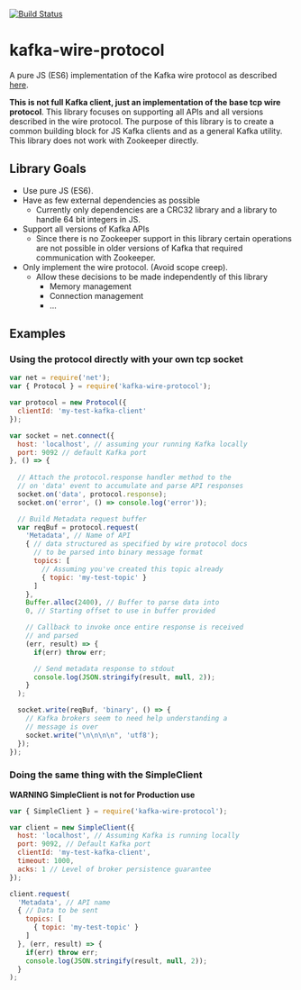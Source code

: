 [![Build Status](https://travis-ci.org/bspates/kafkaesq.svg?branch=master)](https://travis-ci.org/bspates/kafkaesq)


kafka-wire-protocol
===================

A pure JS (ES6) implementation of the Kafka wire protocol as described [here](https://kafka.apache.org/protocol).

**This is not full Kafka client, just an implementation of the base tcp wire protocol**. This library focuses on supporting all APIs and all versions described in the wire protocol. The purpose of this library is to create a common building block for JS Kafka clients and as a general Kafka utility. This library does not work with Zookeeper directly.

Library Goals
-------------
* Use pure JS (ES6).
* Have as few external dependencies as possible
  * Currently only dependencies are a CRC32 library and a library to handle 64 bit integers in JS.
* Support all versions of Kafka APIs
  * Since there is no Zookeeper support in this library certain operations are not possible in older versions of Kafka that required communication with Zookeeper.
* Only implement the wire protocol. (Avoid scope creep).
  * Allow these decisions to be made independently of this library
      * Memory management
      * Connection management
      * ...

Examples
--------
### Using the protocol directly with your own tcp socket

```javascript
var net = require('net');
var { Protocol } = require('kafka-wire-protocol');

var protocol = new Protocol({
  clientId: 'my-test-kafka-client'
});

var socket = net.connect({
  host: 'localhost', // assuming your running Kafka locally
  port: 9092 // default Kafka port
}, () => {
  
  // Attach the protocol.response handler method to the
  // on 'data' event to accumulate and parse API responses
  socket.on('data', protocol.response);
  socket.on('error', () => console.log('error'));

  // Build Metadata request buffer
  var reqBuf = protocol.request(
    'Metadata', // Name of API
    { // data structured as specified by wire protocol docs
      // to be parsed into binary message format
      topics: [
        // Assuming you've created this topic already
        { topic: 'my-test-topic' }
      ]
    },
    Buffer.alloc(2400), // Buffer to parse data into
    0, // Starting offset to use in buffer provided

    // Callback to invoke once entire response is received
    // and parsed
    (err, result) => {
      if(err) throw err;

      // Send metadata response to stdout
      console.log(JSON.stringify(result, null, 2));
    }
  );

  socket.write(reqBuf, 'binary', () => {
    // Kafka brokers seem to need help understanding a
    // message is over
    socket.write("\n\n\n\n", 'utf8');
  });
});

```

### Doing the same thing with the SimpleClient
**WARNING SimpleClient is not for Production use**
```javascript
var { SimpleClient } = require('kafka-wire-protocol');

var client = new SimpleClient({
  host: 'localhost', // Assuming Kafka is running locally
  port: 9092, // Default Kafka port
  clientId: 'my-test-kafka-client',
  timeout: 1000,
  acks: 1 // Level of broker persistence guarantee
});

client.request(
  'Metadata', // API name
  { // Data to be sent
    topics: [
      { topic: 'my-test-topic' }
    ]
  }, (err, result) => {
    if(err) throw err;
    console.log(JSON.stringify(result, null, 2));
  }
);

```
